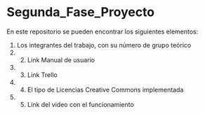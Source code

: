 # Segunda_Fase_Proyecto
En este repositorio se pueden encontrar los siguientes elementos:  
1) Los integrantes del trabajo, con su número de grupo teórico  
2) 2) Link Manual de usuario  
3) 3) Link Trello  
4) 4) El tipo de Licencias Creative Commons implementada 
5) 5) Link del video con el funcionamiento


